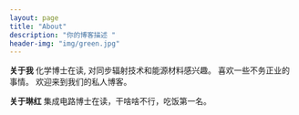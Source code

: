 ```yaml
---
layout: page
title: "About"
description: "你的博客描述 " 
header-img: "img/green.jpg"
---
```


**关于我**
化学博士在读, 对同步辐射技术和能源材料感兴趣。 喜欢一些不务正业的事情。 欢迎来到我们的私人博客。

**关于琳红**
集成电路博士在读，干啥啥不行，吃饭第一名。




